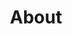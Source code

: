 ---
title: 'About'
intro: "hi there \U0001F590️, i'm"
heading: 'About'
name: Krishna Sarath
tag: A `JS` dev — with no adjectives attached and Works primarily with Web technologies.
currentLocation: Chennai
socialProfiles:
  - name: twitter
    link: https://twitter.com/krishnadamaraju
  - name: Product Hunt
    link: https://www.producthunt.com/@sarath_damaraju
  - name: linkedin
    link: https://www.linkedin.com/in/sarathdamaraju/
  - name: github
    link: https://github.com/SarathSantoshDamaraju/
  - name: medium
    link: https://medium.com/@sarathdamaraju
  - name: dev.to
    link: https://dev.to/sarathsantoshdamaraju
  - name: npm
    link: https://npmjs.com/~sarathdamaraju
  - name: so
    link: https://stackoverflow.com/users/6781694/sarath-damaraju
resumeLink:
    data: https://1drv.ms/b/s!AuqiDSi5tscQgeRi5I3MQtrKhTSZBg
    type: link
---